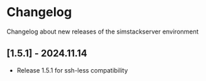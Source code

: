 # Changelog

Changelog about new releases of the simstackserver environment

## [1.5.1] - 2024.11.14

- Release 1.5.1 for ssh-less compatibility
